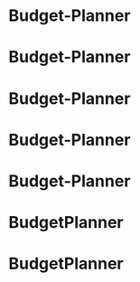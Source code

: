 # Budget-Planner
# Budget-Planner
# Budget-Planner
# Budget-Planner
# Budget-Planner
# BudgetPlanner
# BudgetPlanner
